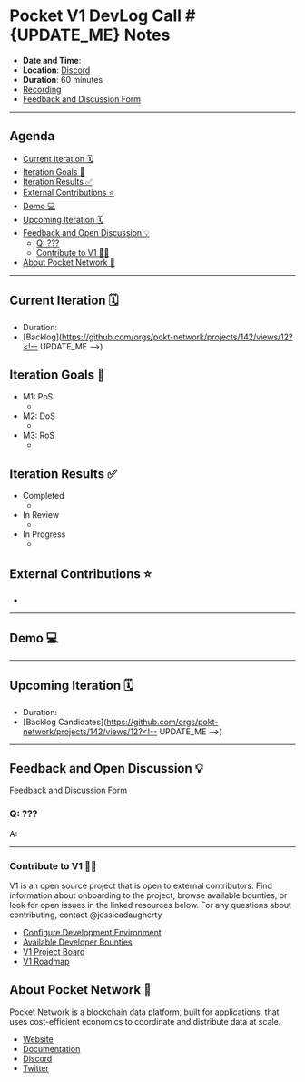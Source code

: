 # Pocket V1 DevLog Call #{UPDATE_ME} Notes <!-- omit in toc -->

- **Date and Time**: <!-- UPDATE_ME -->
- **Location**: [Discord](https://discord.gg/pokt)
- **Duration**: 60 minutes
- [Recording](https://drive.google.com/drive/u/1/folders/1Ts6FHy3fcPjqjKl8grpd93L7DB1-N-LA)
- [Feedback and Discussion Form](https://app.sli.do/event/eF13JYg93rGq4pGLRnHLF5)

---

## Agenda <!-- omit in toc -->

- [Current Iteration 🗓️](#current-iteration-️)
- [Iteration Goals 🎯](#iteration-goals-)
- [Iteration Results ✅](#iteration-results-)
- [External Contributions ⭐](#external-contributions-)
- [Demo 💻](#demo-)
- [Upcoming Iteration 🗓️](#upcoming-iteration-️)
- [Feedback and Open Discussion 💡](#feedback-and-open-discussion-)
  - [Q: ???](#q-)
  - [Contribute to V1 🧑‍💻](#contribute-to-v1-)
- [About Pocket Network 💙](#about-pocket-network-)

---

## Current Iteration 🗓️

- Duration: <!-- UPDATE_ME -->
- [Backlog](https://github.com/orgs/pokt-network/projects/142/views/12?<!-- UPDATE_ME -->)

## Iteration Goals 🎯

- M1: PoS
  - <!-- UPDATE_ME -->
- M2: DoS
  - <!-- UPDATE_ME -->
- M3: RoS
  - <!-- UPDATE_ME -->

## Iteration Results ✅

- Completed
  - <!-- UPDATE_ME -->
- In Review
  - <!-- UPDATE_ME -->
- In Progress
  - <!-- UPDATE_ME -->

## External Contributions ⭐

- <!-- UPDATE_ME -->

---

## Demo 💻

---

## Upcoming Iteration 🗓️

- Duration: <!-- UPDATE_ME -->
- [Backlog Candidates](https://github.com/orgs/pokt-network/projects/142/views/12?<!-- UPDATE_ME -->)

---

## Feedback and Open Discussion 💡

[Feedback and Discussion Form](https://app.sli.do/event/2LFSdaBzJ4FPYANPFcGxC7/live/questions)

### Q: ???

A:

---

### Contribute to V1 🧑‍💻

V1 is an open source project that is open to external contributors. Find information about onboarding to the project, browse available bounties, or look for open issues in the linked resources below. For any questions about contributing, contact @jessicadaugherty

- [Configure Development Environment](https://github.com/pokt-network/pocket/blob/main/docs/development/README.md)
- [Available Developer Bounties](https://app.dework.xyz/pokt-network/v1-protocol)
- [V1 Project Board](https://github.com/orgs/pokt-network/projects/142/views/12)
- [V1 Roadmap](https://github.com/pokt-network/pocket/blob/main/docs/roadmap/README.md#m1-pocket-pos-proof-of-stake)

## About Pocket Network 💙

Pocket Network is a blockchain data platform, built for applications, that uses cost-efficient economics to coordinate and distribute data at scale.

- [Website](https://pokt.network)
- [Documentation](https://docs.pokt.network)
- [Discord](https://discord.gg/pokt)
- [Twitter](https://twitter.com/POKTnetwork)
